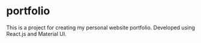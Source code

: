 # portfolio
This is a project for creating my personal website portfolio. Developed using React.js and Material UI.
